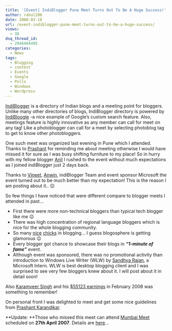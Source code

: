 ```yaml
---
title: '[Event] IndiBlogger Pune Meet Turns Out To Be A Huge Success!'
author: rahul286
date: 2008-03-16
url: /event-indiblogger-pune-meet-turns-out-to-be-a-huge-success/
views:
  - 38
dsq_thread_id:
  - 2946464495
categories:
  - News
tags:
  - Blogging
  - contest
  - Events
  - Google
  - Polls
  - Windows
  - Wordpress
---
```

<img class="wp-image-53001" style="margin: 0px 0px 0px 10px" src="http://www.indiblogger.in/badges/big_indi20.png" alt="" align="right" /> <a href="http://www.indiblogger.in/" onclick="_gaq.push(['_trackEvent', 'outbound-article', 'http://www.indiblogger.in/', 'IndiBlogger']);" >IndiBlogger</a> is a directory of Indian blogs and a meeting point for bloggers. Unlike many other directories of blogs, IndiBlogger directory is powered by <a href="http://www.indibloogle.in/" onclick="_gaq.push(['_trackEvent', 'outbound-article', 'http://www.indibloogle.in/', 'IndiBloogle']);" >IndiBloogle</a> -a nice example of Google&#8217;s custom search feature. Also, meetings feature is highly innovative as any member can call for meet on any tag! Like a photoblogger can call for a meet by selecting photoblog tag to get to know other photobloggers.

One such meet was organized last evening in Pune which I attended. Thanks to <a href="http://www.iprash.com/" onclick="_gaq.push(['_trackEvent', 'outbound-article', 'http://www.iprash.com/', 'Prashant']);" >Prashant</a> for reminding me about meeting otherwise I would have missed it for sure as I was busy shifting furniture to my place! So in hurry with my fellow blogger <a href="http://anilwadghule.com/blog/" onclick="_gaq.push(['_trackEvent', 'outbound-article', 'http://anilwadghule.com/blog/', 'Anil']);" >Anil</a> I rushed to the event without much expectations as I joined indiBlogger just 2 days back.

Thanks to <a href="http://vinni.co.in/" onclick="_gaq.push(['_trackEvent', 'outbound-article', 'http://vinni.co.in/', 'Vineet']);" >Vineet</a>, <a href="http://anw.in/" onclick="_gaq.push(['_trackEvent', 'outbound-article', 'http://anw.in/', 'Anwin']);" >Anwin</a>, indiBlogger Team and event sponsor Microsoft the event turned out to be much better than my expectation! This is the reason I am posting about it.. 😉

So few things I have noticed that were different compare to blogger meets I attended in past&#8230;

  * First there were more non-technical bloggers than typical tech blogger like me 😉
  * There was high concentration of regional language bloggers which is nice for the whole blogging community.
  * So many <a href="http://justamotheroftwo.blogspot.com/" onclick="_gaq.push(['_trackEvent', 'outbound-article', 'http://justamotheroftwo.blogspot.com/', 'nice']);" >nice</a> <a href="http://sakshijuneja.com/blog/" onclick="_gaq.push(['_trackEvent', 'outbound-article', 'http://sakshijuneja.com/blog/', 'chicks']);" >chicks</a> in blogging&#8230; I guess blogosphere is getting glamorous 😉
  * Every blogger got chance to showcase their blogs in ***&#8220;1-minute of fame&#8221;*** event.
  * Although event was sponsored, there was no promotional activity than introduction to Windows Live Writer (WLW) by <a href="http://whimsicalmind.wordpress.com/" onclick="_gaq.push(['_trackEvent', 'outbound-article', 'http://whimsicalmind.wordpress.com/', 'Sandhya Rajan']);" >Sandhya Rajan</a>, a Microsoft Intern. WLW is best desktop blogging client and I was surprised to see very few bloggers knew about it. I will post about it in detail soon!

Also <a href="http://www.jimkarter.com/" onclick="_gaq.push(['_trackEvent', 'outbound-article', 'http://www.jimkarter.com/', 'Karamveer Singh']);" >Karamveer Singh</a> and his <a href="http://www.jimkarter.com/2008-03-03-february-2008-earnings-55123.html" onclick="_gaq.push(['_trackEvent', 'outbound-article', 'http://www.jimkarter.com/2008-03-03-february-2008-earnings-55123.html', '$55123 earnings']);" >$55123 earnings</a> in February 2008 was something to remember!

On personal front I was delighted to meet and get some nice guidelines from <a href="http://www.iprash.com/" onclick="_gaq.push(['_trackEvent', 'outbound-article', 'http://www.iprash.com/', 'Prashant Karandikar']);" >Prashant Karandikar</a>.

**Update: **Those who missed this meet can attend [Mumbai Meet][1] scheduled on **27th April 2007**. Details are [here][1]&#8230;

 [1]: http://devilsworkshop.org/2008/04/24/indibloggers-meeting-mumbai-on-27th-april/
